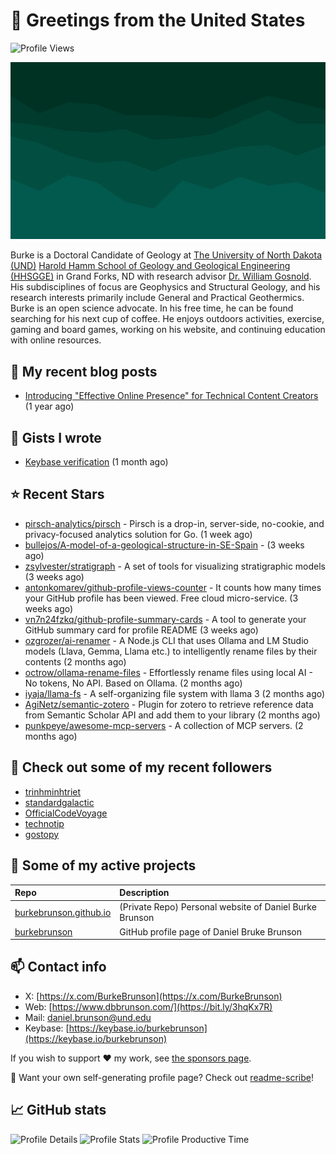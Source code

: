 # 👋 Greetings from the United States

![Profile Views](https://komarev.com/ghpvc/?username=burkebrunson&style=flat-square)

![Stacked Peaks](assets/media/stacked-peaks.svg)

Burke is a Doctoral Candidate of Geology at [The University of North Dakota (UND)](https://und.edu/) [Harold Hamm School of Geology and Geological Engineering (HHSGGE)](https://engineering.und.edu/academics/geology-and-geological/index.html) in Grand Forks, ND with research advisor [Dr. William Gosnold](https://campus.und.edu/directory/william.gosnold). His subdisciplines of focus are Geophysics and Structural Geology, and his research interests primarily include General and Practical Geothermics. Burke is an open science advocate. In his free time, he can be found searching for his next cup of coffee. He enjoys outdoors activities, exercise, gaming and board games, working on his website, and continuing education with online resources.

## 📜 My recent blog posts

- [Introducing &#34;Effective Online Presence&#34; for Technical Content Creators](https://www.dbbrunson.com/post/2024/07/06/new-content-eop/) (1 year ago)

## 📓 Gists I wrote

- [Keybase verification](https://gist.github.com/585489933dd2e98f2d7ec8660a01ec98) (1 month ago)

## ⭐ Recent Stars

- [pirsch-analytics/pirsch](https://github.com/pirsch-analytics/pirsch) - Pirsch is a drop-in, server-side, no-cookie, and privacy-focused analytics solution for Go. (1 week ago)
- [bullejos/A-model-of-a-geological-structure-in-SE-Spain](https://github.com/bullejos/A-model-of-a-geological-structure-in-SE-Spain) -  (3 weeks ago)
- [zsylvester/stratigraph](https://github.com/zsylvester/stratigraph) - A set of tools for visualizing stratigraphic models (3 weeks ago)
- [antonkomarev/github-profile-views-counter](https://github.com/antonkomarev/github-profile-views-counter) - It counts how many times your GitHub profile has been viewed. Free cloud micro-service. (3 weeks ago)
- [vn7n24fzkq/github-profile-summary-cards](https://github.com/vn7n24fzkq/github-profile-summary-cards) - A tool to generate your GitHub summary card for profile README (3 weeks ago)
- [ozgrozer/ai-renamer](https://github.com/ozgrozer/ai-renamer) - A Node.js CLI that uses Ollama and LM Studio models (Llava, Gemma, Llama etc.) to intelligently rename files by their contents (2 months ago)
- [octrow/ollama-rename-files](https://github.com/octrow/ollama-rename-files) - Effortlessly rename files using local AI - No tokens, No API. Based on Ollama. (2 months ago)
- [iyaja/llama-fs](https://github.com/iyaja/llama-fs) - A self-organizing file system with llama 3 (2 months ago)
- [AgiNetz/semantic-zotero](https://github.com/AgiNetz/semantic-zotero) - Plugin for zotero to retrieve reference data from Semantic Scholar API and add them to your library (2 months ago)
- [punkpeye/awesome-mcp-servers](https://github.com/punkpeye/awesome-mcp-servers) - A collection of MCP servers. (2 months ago)

## 👥 Check out some of my recent followers

- [trinhminhtriet](https://github.com/trinhminhtriet)
- [standardgalactic](https://github.com/standardgalactic)
- [OfficialCodeVoyage](https://github.com/OfficialCodeVoyage)
- [technotip](https://github.com/technotip)
- [gostopy](https://github.com/gostopy)



## 🌳 Some of my active projects

| Repo  | Description |
| :---------------------------------------- | :------------------------------------------- |
| [burkebrunson.github.io](https://github.com/burkebrunson/burkebrunson.github.io) | (Private Repo) Personal website of Daniel Burke Brunson |
| [burkebrunson](https://github.com/burkebrunson/burkebrunson) | GitHub profile page of Daniel Bruke Brunson |

## 📫 Contact info
- X: [https://x.com/BurkeBrunson](https://x.com/BurkeBrunson)
- Web: [https://www.dbbrunson.com/](https://bit.ly/3hqKx7R)
- Mail: [daniel.brunson@und.edu](mailto:daniel.brunson@und.edu)
- Keybase: [https://keybase.io/burkebrunson](https://keybase.io/burkebrunson)

If you wish to support ❤️ my work, see [the sponsors page](https://github.com/sponsors/burkebrunson/).

🤔 Want your own self-generating profile page? Check out [readme-scribe](https://github.com/muesli/readme-scribe)!

## 📈 GitHub stats

![Profile Details](http://github-profile-summary-cards.vercel.app/api/cards/profile-details?username=burkebrunson&theme=github_dark)
![Profile Stats](http://github-profile-summary-cards.vercel.app/api/cards/stats?username=burkebrunson&theme=github_dark)
![Profile Productive Time](http://github-profile-summary-cards.vercel.app/api/cards/productive-time?username=burkebrunson&theme=github_dark&utcOffset=8)
